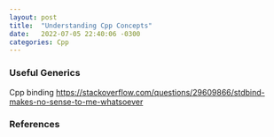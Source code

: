 ```yaml
---
layout: post
title:  "Understanding Cpp Concepts"
date:   2022-07-05 22:40:06 -0300
categories: Cpp
---
```


### Useful Generics ###

Cpp binding
https://stackoverflow.com/questions/29609866/stdbind-makes-no-sense-to-me-whatsoever


### References ###
